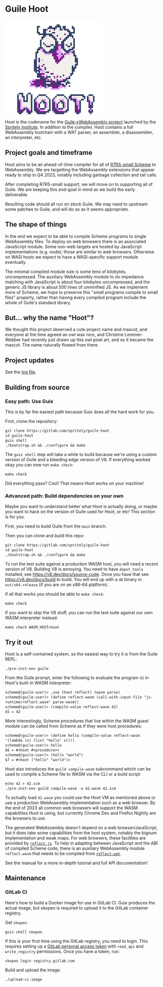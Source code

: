 # Guile Hoot

![Hoot logo](./hoot.png)

Hoot is the codename for the [Guile->WebAssembly
project](https://spritely.institute/news/guile-on-web-assembly-project-underway.html)
launched by the [Spritely Institute](https://spritely.institute/).  In
addition to the compiler, Hoot contains a full WebAssembly toolchain
with a WAT parser, an assembler, a disassembler, an interpreter, etc.

## Project goals and timeframe

Hoot aims to be an ahead-of-time compiler for all of [R7RS-small
Scheme](https://small.r7rs.org/) to WebAssembly.  We are targetting
the WebAssembly extensions that appear ready to ship in Q4 2023,
notably including garbage collection and tail calls.

After completing R7RS-small support, we will move on to supporting all
of Guile.  We are keeping this end-goal in mind as we build the early
deliverable.

Resulting code should all run on stock Guile.  We may need to upstream
some patches to Guile, and will do so as it seems appropriate.

## The shape of things

In the end we expect to be able to compile Scheme programs to single
WebAssembly files.  To deploy on web browsers there is an associated
JavaScript module.  Some non-web targets are hosted by JavaScript
implementations (e.g. node); those are similar to web browsers.
Otherwise on WASI hosts we expect to have a WASI-specific support
module eventually.

The minimal compiled module size is some tens of kilobytes,
uncompressed.  The auxiliary WebAssembly module to do impedance
matching with JavaScript is about four kilobytes uncompressed, and the
generic JS library is about 500 lines of unminified JS.  As we
implement more of Scheme, we hope to preserve this "small programs
compile to small files" property, rather than having every compiled
program include the whole of Guile's standard library.

## But... why the name "Hoot"?

We thought this project deserved a cute project name and mascot, and
everyone at the time agreed an owl was nice, and Christine
Lemmer-Webber had recently just drawn up this owl pixel art, and
so it became the mascot.
The name naturally flowed from there.

## Project updates

See the [log file](design/log.md).

## Building from source

### Easy path: Use Guix

This is by far the easiest path because Guix does all the hard work
for you.

First, clone the repository:

```
git clone https://gitlab.com/spritely/guile-hoot
cd guile-hoot
guix shell
./bootstrap.sh && ./configure && make
```

The `guix shell` step will take a while to build because we're using a
custom version of Guile and a bleeding edge version of V8.
If everything worked okay you can now run `make check`:

```
make check
```

Did everything pass?  Cool!  That means Hoot works on your machine!

### Advanced path: Build dependencies on your own

Maybe you want to understand better what Hoot is actually doing, or
maybe you want to hack on the version of Guile used for Hoot, or etc!
This section is for you.

First, you need to build Guile from the `main` branch.

Then you can clone and build this repo:

```
git clone https://gitlab.com/spritely/guile-hoot
cd guile-hoot
./bootstrap.sh && ./configure && make
```

To run the test suite against a production WASM host, you will need a
recent version of V8.  Building V8 is annoying.  You need to have
`depot_tools` installed; see https://v8.dev/docs/source-code.  Once
you have that see https://v8.dev/docs/build to build.  You will end up
with a `d8` binary in `out/x64.release` (if you are on an x86-64
platform).

If all that works you should be able to `make check`:

```
make check
```

If you want to skip the V8 stuff, you can run the test suite against
our own WASM interpreter instead:

```
make check WASM_HOST=hoot
```

## Try it out

Hoot is a self-contained system, so the easiest way to try it is from
the Guile REPL:

```
./pre-inst-env guile
```

From the Guile prompt, enter the following to evaluate the program
`42` in Hoot's built-in WASM interpreter:

```
scheme@(guile-user)> ,use (hoot reflect) (wasm parse)
scheme@(guile-user)> (define reflect-wasm (call-with-input-file "js-runtime/reflect.wasm" parse-wasm))
scheme@(guile-user)> (compile-value reflect-wasm 42)
$5 = 42
```

More interestingly, Scheme procedures that live within the WASM guest
module can be called from Scheme as if they were host procedures:

```
scheme@(guile-user)> (define hello (compile-value reflect-wasm '(lambda (x) (list "hello" x))))
scheme@(guile-user)> hello
$6 = #<hoot #<procedure>>
scheme@(guile-user)> (hello "world")
$7 = #<hoot ("hello" "world")>
```

Hoot also introduces the `guild compile-wasm` subcommand which can be
used to compile a Scheme file to WASM via the CLI or a build script:

```
echo 42 > 42.scm
./pre-inst-env guild compile-wasm -o 42.wasm 42.scm
```

To actually load `42.wasm` you could use the Hoot VM as mentioned
above or use a production WebAssembly implementation such as a web
browser.  By the end of 2023 all common web browsers will support the
WASM capabilities Hoot is using, but currently Chrome Dev and Firefox
Nightly are the browsers to use.

The generated WebAssembly doesn't depend on a web browser/JavaScript,
but it does take some capabilities from the host system, notably the
bignum implementation and weak maps.  For web browsers, these
facilities are provided by [`reflect.js`](./js-runtime/reflect.js).
To help in adapting between JavaScript and the ABI of compiled Scheme
code, there is an auxiliary WebAssembly module `reflect.wasm` that
needs to be compiled from [`reflect.wat`](./js-runtime/reflect.wat).

See the manual for a more in-depth tutorial and full API
documentation!

## Maintenance

### GitLab CI

Here's how to build a Docker image for use in GitLab CI.  Guix
produces the actual image, but skopeo is required to upload it to the
GitLab container registry.

Get `skopeo`:

```
guix shell skopeo
```

If this is your first time using the GitLab registry, you need to
login.  This requires setting up a [GitLab personal access
token](https://gitlab.com/-/profile/personal_access_tokens) with
`read_api` and `write_registry` permissions.  Once you have a token,
run:

```
skopeo login registry.gitlab.com
```

Build and upload the image:

```
./upload-ci-image
```
